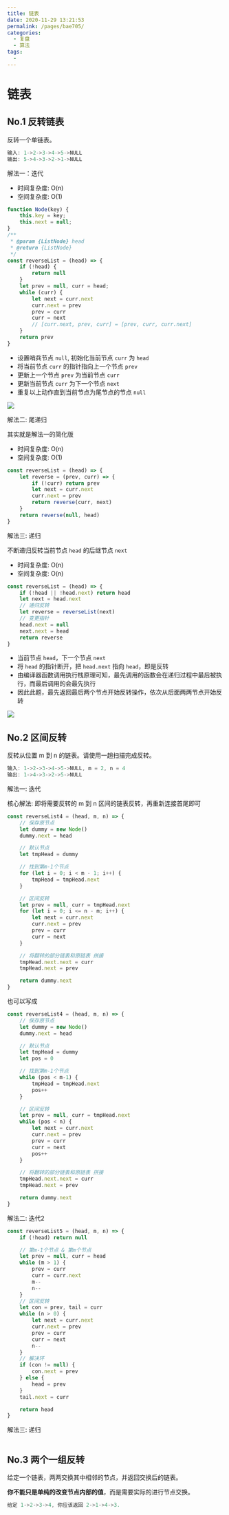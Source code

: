 ```yaml
---
title: 链表
date: 2020-11-29 13:21:53
permalink: /pages/bae705/
categories: 
  - 复盘
  - 算法
tags: 
  - 
---
```

# 链表

## No.1 反转链表


反转一个单链表。

```js
输入: 1->2->3->4->5->NULL
输出: 5->4->3->2->1->NULL
```

解法一：迭代

- 时间复杂度: O(n)
- 空间复杂度: O(1)

```js
function Node(key) {
    this.key = key;
    this.next = null;
}
/**
 * @param {ListNode} head
 * @return {ListNode}
 */
const reverseList = (head) => {
    if (!head) {
        return null
    }
    let prev = null, curr = head;
    while (curr) {
        let next = curr.next
        curr.next = prev
        prev = curr
        curr = next
        // [curr.next, prev, curr] = [prev, curr, curr.next]
    }
    return prev
}
```

- 设置哨兵节点 `null`, 初始化当前节点 `curr` 为 `head`
- 将当前节点 `curr` 的指针指向上一个节点 `prev`
- 更新上一个节点 `prev` 为当前节点 `curr`
- 更新当前节点 `curr` 为下一个节点 `next`
- 重复以上动作直到当前节点为尾节点的节点 `null`

![](./img/1.png)

解法二: 尾递归

其实就是解法一的简化版

- 时间复杂度: O(n)
- 空间复杂度: O(1)

```js
const reverseList = (head) => {
    let reverse = (prev, curr) => {
        if (!curr) return prev
        let next = curr.next
        curr.next = prev
        return reverse(curr, next)
    }
    return reverse(null, head)
}
```

解法三: 递归

不断递归反转当前节点 `head` 的后继节点 `next`

- 时间复杂度: O(n)
- 空间复杂度: O(n)

```js
const reverseList = (head) => {
    if (!head || !head.next) return head
    let next = head.next
    // 递归反转
    let reverse = reverseList(next)
    // 变更指针
    head.next = null
    next.next = head
    return reverse
}
```

- 当前节点 `head`，下一个节点 `next`
- 将 `head` 的指针断开，把 `head.next` 指向 `head`，即是反转
- 由编译器函数调用执行栈原理可知，最先调用的函数会在递归过程中最后被执行，而最后调用的会最先执行
- 因此此题，最先返回最后两个节点开始反转操作，依次从后面两两节点开始反转

![](./img/2.png)

## No.2 区间反转

反转从位置 m 到 n 的链表。请使用一趟扫描完成反转。

```js
输入: 1->2->3->4->5->NULL, m = 2, n = 4
输出: 1->4->3->2->5->NULL
```

解法一: 迭代

核心解法: 即将需要反转的 m 到 n 区间的链表反转，再重新连接首尾即可

```js
const reverseList4 = (head, m, n) => {
    // 保存原节点
    let dummy = new Node()
    dummy.next = head

    // 默认节点
    let tmpHead = dummy

    // 找到第m-1个节点
    for (let i = 0; i < m - 1; i++) {
        tmpHead = tmpHead.next
    }

    // 区间反转
    let prev = null, curr = tmpHead.next
    for (let i = 0; i <= n - m; i++) {
        let next = curr.next
        curr.next = prev
        prev = curr
        curr = next
    }

    // 将翻转的部分链表和原链表 拼接
    tmpHead.next.next = curr
    tmpHead.next = prev

    return dummy.next
}
```

也可以写成

```js
const reverseList4 = (head, m, n) => {
    // 保存原节点
    let dummy = new Node()
    dummy.next = head

    // 默认节点
    let tmpHead = dummy
    let pos = 0

    // 找到第m-1个节点
    while (pos < m-1) {
        tmpHead = tmpHead.next
        pos++
    }

    // 区间反转
    let prev = null, curr = tmpHead.next
    while (pos < n) {
        let next = curr.next
        curr.next = prev
        prev = curr
        curr = next
        pos++
    }

    // 将翻转的部分链表和原链表 拼接
    tmpHead.next.next = curr
    tmpHead.next = prev

    return dummy.next
}
```

解法二: 迭代2

```js
const reverseList5 = (head, m, n) => {
    if (!head) return null

    // 第m-1个节点 & 第m个节点
    let prev = null, curr = head
    while (m > 1) {
        prev = curr
        curr = curr.next
        m--
        n--
    }
    // 区间反转
    let con = prev, tail = curr
    while (n > 0) {
        let next = curr.next
        curr.next = prev
        prev = curr
        curr = next
        n--
    }
    // 解决环
    if (con != null) {
        con.next = prev
    } else {
        head = prev
    }
    tail.next = curr

    return head
}
```

解法三: 递归
```js

```


## No.3 两个一组反转

给定一个链表，两两交换其中相邻的节点，并返回交换后的链表。

**你不能只是单纯的改变节点内部的值**，而是需要实际的进行节点交换。

```js
给定 1->2->3->4, 你应该返回 2->1->4->3.
```

```js


```